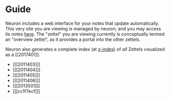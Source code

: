 # Guide

Neuron includes a web interface for your notes that update automatically. This very site you are viewing is managed by neuron; and you may access its notes [here](https://github.com/srid/neuron/tree/master/guide). The "zettel" you are viewing currently is conceptually termed an "overview zettel", as it provides a portal into the other zettels. 

Neuron also generates a complete index (at [z-index](z-index.html)) of *all* Zettels visualized as a [[2017401]].

- [[[2011403]]]
- [[[2011404]]]
- [[[2011405]]]
- [[[2011406]]]
- [[[2013501]]]
- [[[cc1f7ecf]]]
